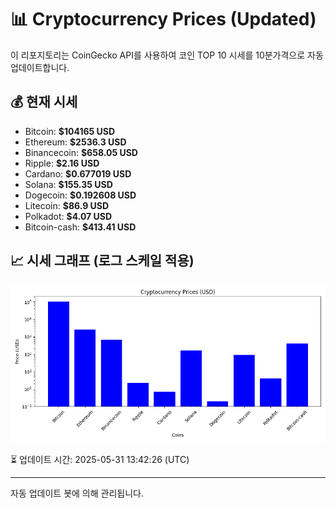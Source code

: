 
# 📊 Cryptocurrency Prices (Updated)

이 리포지토리는 CoinGecko API를 사용하여 코인 TOP 10 시세를 10분가격으로 자동 업데이트합니다.

## 💰 현재 시세
- Bitcoin: **$104165 USD**
- Ethereum: **$2536.3 USD**
- Binancecoin: **$658.05 USD**
- Ripple: **$2.16 USD**
- Cardano: **$0.677019 USD**
- Solana: **$155.35 USD**
- Dogecoin: **$0.192608 USD**
- Litecoin: **$86.9 USD**
- Polkadot: **$4.07 USD**
- Bitcoin-cash: **$413.41 USD**

## 📈 시세 그래프 (로그 스케일 적용)
![Crypto Prices](crypto_prices.png)

⏳ 업데이트 시간: 2025-05-31 13:42:26 (UTC)

---
자동 업데이트 봇에 의해 관리됩니다.
